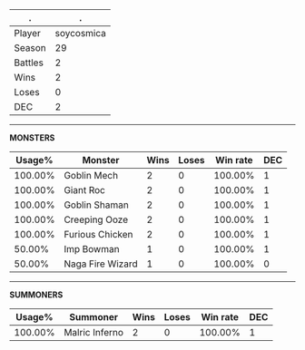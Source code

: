 .|.
|-|-
Player|soycosmica
Season|29
Battles|2
Wins|2
Loses|0
DEC|2

---
**MONSTERS**

Usage%|Monster|Wins|Loses|Win rate|DEC|
-|-|-|-|-|-|
100.00%|Goblin Mech|2|0|100.00%|1|
100.00%|Giant Roc|2|0|100.00%|1|
100.00%|Goblin Shaman|2|0|100.00%|1|
100.00%|Creeping Ooze|2|0|100.00%|1|
100.00%|Furious Chicken|2|0|100.00%|1|
50.00%|Imp Bowman|1|0|100.00%|1|
50.00%|Naga Fire Wizard|1|0|100.00%|0|

---
**SUMMONERS**

Usage%|Summoner|Wins|Loses|Win rate|DEC|
-|-|-|-|-|-|
100.00%|Malric Inferno|2|0|100.00%|1|
